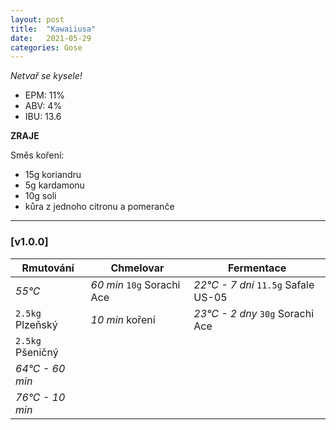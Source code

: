 ```yaml
---
layout: post
title:  "Kawaiiusa"
date:   2021-05-29
categories: Gose
---
```


*Netvař se kysele!*

- EPM: 11% 
- ABV: 4%
- IBU: 13.6

**ZRAJE**

Směs koření:

* 15g koriandru
* 5g kardamonu
* 10g soli
* kůra z jednoho citronu a pomeranče

***

### [v1.0.0]

Rmutování          | Chmelovar             | Fermentace
---                | ---                   | ---
*55°C*             | *60 min* `10g` Sorachi Ace | *22°C - 7 dní* `11.5g` Safale US-05
`2.5kg` Plzeňský   | *10 min* koření       | *23°C - 2 dny* `30g` Sorachi Ace
`2.5kg` Pšeničný   |                       |
*64°C - 60 min*    |                       |
*76°C - 10 min*    |                       |
